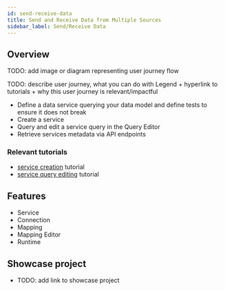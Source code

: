 ```yaml
---
id: send-receive-data
title: Send and Receive Data from Multiple Sources
sidebar_label: Send/Receive Data
---
```


## Overview 

TODO: add image or diagram representing user journey flow

TODO: describe user journey, what you can do with Legend + hyperlink to tutorials + why this user journey is relevant/impactful

- Define a data service querying your data model and define tests to ensure it does not break
- Create a service
- Query and edit a service query in the Query Editor
- Retrieve services metadata via API endpoints

### Relevant tutorials
- [service creation](../tutorials/services-service.md) tutorial
- [service query editing](../tutorials/query-tutorial.md/#edit-a-service-query) tutorial

## Features
- Service
- Connection
- Mapping
- Mapping Editor
- Runtime

## Showcase project
- TODO: add link to showcase project